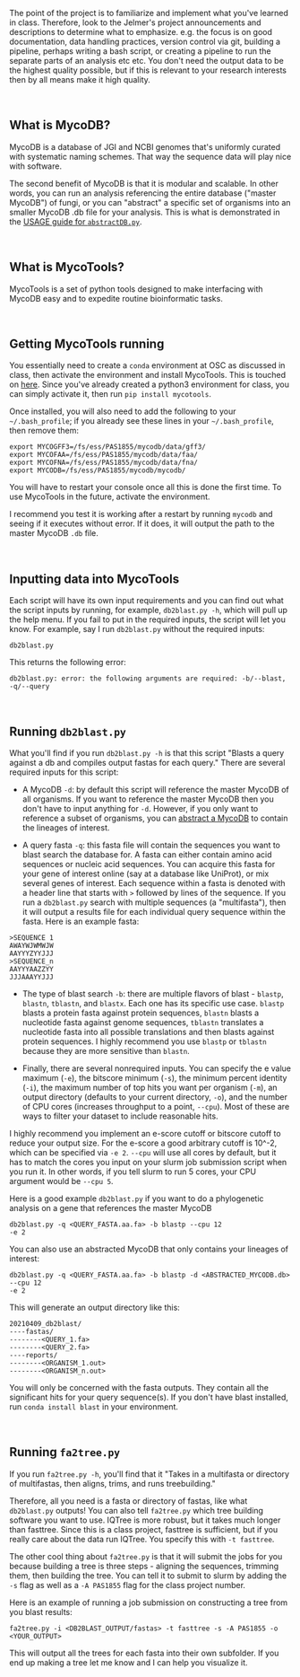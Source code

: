 The point of the project is to familiarize and implement what you've learned in
class. Therefore, look to the Jelmer's project announcements and descriptions
to determine what to emphasize. e.g. the focus is on good documentation, data
handling practices, version control via git, building a pipeline, perhaps writing a bash
script, or creating a pipeline to run the separate parts of an analysis etc etc.
You don't need the output data to be the highest quality
possible, but if this is relevant to your research interests then by all means
make it high quality.

<br />

## What is MycoDB?

MycoDB is a database of JGI and NCBI genomes that's uniformly curated with
systematic naming schemes. That way the sequence data will play nice with
software. 

The second benefit of MycoDB is that it is modular and scalable. In other
words, you can run an analysis referencing the entire database ("master MycoDB") 
of fungi, or you can "abstract" a specific set of organisms into an smaller
MycoDB .db file for your analysis. This is what is demonstrated in the 
[USAGE guide for
`abstractDB.py`](https://gitlab.com/xonq/mycotools/-/blob/master/mycotools/USAGE.md#creating-modular-databases).

<br />

## What is MycoTools?

MycoTools is a set of python tools designed to make interfacing with MycoDB
easy and to expedite routine bioinformatic tasks.

<br />

## Getting MycoTools running

You essentially need to create a `conda` environment at OSC as discussed in
class, then activate the environment and install MycoTools. This is touched on
[here](https://gitlab.com/xonq/mycotools/-/tree/master/mycotools#install).
Since you've already created a python3 environment for class, you can simply
activate it, then run `pip install mycotools`.

Once installed, you will also need to add the following to your
`~/.bash_profile`; if you already see these lines in your `~/.bash_profile`,
then remove them:
```
export MYCOGFF3=/fs/ess/PAS1855/mycodb/data/gff3/
export MYCOFAA=/fs/ess/PAS1855/mycodb/data/faa/
export MYCOFNA=/fs/ess/PAS1855/mycodb/data/fna/
export MYCODB=/fs/ess/PAS1855/mycodb/mycodb/
```

You will have to restart your console once all this is done the first time.
To use MycoTools in the future, activate the environment. 

I recommend you test it is working after a restart by running `mycodb` and
seeing if it executes without error. If it does, it will output the path to 
the master MycoDB `.db` file.

<br />

## Inputting data into MycoTools

Each script will have its own input requirements and you can find out what the script
inputs by running, for example, `db2blast.py -h`, which will pull up the help
menu. If you fail to put in the required inputs, the script will let you know.
For example, say I run `db2blast.py` without the required inputs:

`db2blast.py`

This returns the following error:

`db2blast.py: error: the following arguments are required: -b/--blast,
-q/--query`

<br />

## Running `db2blast.py`

What you'll find if you run `db2blast.py -h` is that this script "Blasts a query against a db and
compiles output fastas for each query." There are several required inputs for
this script:

- A MycoDB `-d`: by default this script will reference the master MycoDB of all
  organisms. If you want to reference the master MycoDB then you don't have to
  input anything for `-d`. However, if you only want to reference a subset of organisms, you
  can [abstract a 
  MycoDB](https://gitlab.com/xonq/mycotools/-/blob/master/mycotools/USAGE.md#creating-modular-databases)
  to contain the lineages of interest.

- A query fasta `-q`: this fasta file will contain the sequences you want to blast
  search the database for. A fasta can either contain amino acid sequences or
  nucleic acid sequences. You can acquire this fasta for your gene of interest
  online (say at a database like UniProt), or mix several genes of interest. 
  Each sequence within a fasta is denoted with a header
  line that starts with `>` followed by lines of the sequence. If you run a
  `db2blast.py` search with multiple sequences (a "multifasta"), then it will output
  a results file for each individual query sequence within the fasta. Here is
  an example fasta:

```
>SEQUENCE 1
AWAYWJWMWJW
AAYYYZYYJJJ
>SEQUENCE_n
AAYYYAAZZYY
JJJAAAYYJJJ
```

- The type of blast search `-b`: there are multiple flavors of blast - `blastp`,
  `blastn`, `tblastn`, and `blastx`. Each one has its specific use case.
  `blastp` blasts a protein fasta against protein sequences, `blastn` blasts a
  nucleotide fasta against genome sequences, `tblastn` translates a nucleotide
  fasta into all possible translations and then blasts against protein
  sequences. I highly recommend you use `blastp` or `tblastn` because they are
  more sensitive than `blastn`.

- Finally, there are several nonrequired inputs. You can specify the e value
  maximum (`-e`), the bitscore minimum (`-s`), the minimum percent identity
  (`-i`), the maximum number of top hits you want per organism (`-m`), an output directory (defaults
  to your current directory, `-o`), and the number of CPU cores (increases
  throughput to a point, `--cpu`). Most of these are ways to filter your
  dataset to include reasonable hits.

I highly recommend you implement an e-score cutoff or bitscore cutoff to reduce
your output size. For the e-score a good arbitrary cutoff is 10^-2, which can
be specified via `-e 2`. `--cpu` will use all cores by default, but it has to
match the cores you input on your slurm job submission script when you run it.
In other words, if you tell slurm to run 5 cores, your CPU argument would be 
`--cpu 5`.

Here is a good example `db2blast.py` if you want to do a phylogenetic analysis
on a gene that references the master MycoDB

```
db2blast.py -q <QUERY_FASTA.aa.fa> -b blastp --cpu 12
-e 2
```

You can also use an abstracted MycoDB that only contains your lineages of
interest:

```
db2blast.py -q <QUERY_FASTA.aa.fa> -b blastp -d <ABSTRACTED_MYCODB.db> --cpu 12
-e 2
```

This will generate an output directory like this:
```
20210409_db2blast/
----fastas/
--------<QUERY_1.fa>
--------<QUERY_2.fa>
----reports/
--------<ORGANISM_1.out>
--------<ORGANISM_n.out>
````

You will only be concerned with the fasta outputs. They contain all the
significant hits for your query sequence(s). If you don't have blast 
installed, run `conda install blast` in your environment.

<br />

## Running `fa2tree.py`

If you run `fa2tree.py -h`, you'll find that it "Takes in a multifasta or
directory of multifastas, then aligns, trims, and runs treebuilding."

Therefore, all you need is a fasta or directory of fastas, like what
`db2blast.py` outputs! You can also tell `fa2tree.py` which tree building
software you want to use. IQTree is more robust, but it takes much longer than
fasttree. Since this is a class project, fasttree is sufficient, but if you
really care about the data run IQTree. You specify this with `-t fasttree`.

The other cool thing about `fa2tree.py` is that it will
submit the jobs for you because building a tree is three steps - aligning the
sequences, trimming them, then building the tree. You can tell it to submit to
slurm by adding the `-s` flag as well as a `-A PAS1855` flag for the class
project number. 

Here is an example of running a job submission on constructing a tree from you
blast results:

```
fa2tree.py -i <DB2BLAST_OUTPUT/fastas> -t fasttree -s -A PAS1855 -o
<YOUR_OUTPUT>
```

This will output all the trees for each fasta into their own subfolder. If you
end up making a tree let me know and I can help you visualize it.   
